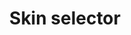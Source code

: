 ---
layout: bootstrap
title: Skin selector
description: Choose your outfit!
permalink: /skin
Author: Everyone
---